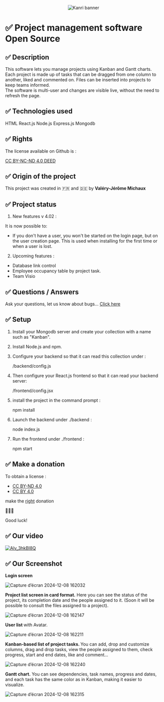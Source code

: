 <p align="center">
<img src="https://github.com/user-attachments/assets/bc12afbd-acd1-4e97-b061-561dbe88599a" alt="Kanri banner" />
</p>

# ✅ Project management software Open Source

## ✅ Description

This software lets you manage projects using Kanban and Gantt charts.
Each project is made up of tasks that can be dragged from one column to another, liked and commented on.
Files can be inserted into projects to keep teams informed.   
The software is multi-user and changes are visible live, without the need to refresh the page. 

## ✅ Technologies used

HTML
React.js
Node.js
Express.js
Mongodb

## ✅ Rights

The license available on Github is : 

[CC BY-NC-ND 4.0 DEED](https://creativecommons.org/licenses/by-nc-nd/4.0/legalcode.en)

## ✅ Origin of the project
This project was created in 🇫🇷 and 🇩🇪 
by <b>Valéry-Jérôme Michaux</b>

## ✅ Project status

1. New features v 4.02 :
    
  It is now possible to: 
- If you don't have a user, you won't be started on the login page, but on the user creation page. 
This is used when installing for the first time or when a user is lost.

2. Upcoming features :
- Database link control
- Employee occupancy table by project task.
- Team Visio  

## ✅ Questions / Answers

Ask your questions, let us know about bugs...
[Click here](https://github.com/Michaux-Technology/Geco-Kanban/discussions)

## ✅ Setup

1. Install your Mongodb server and create your collection with a name such as "Kanban". 

2. Install Node.js and npm.

3. Configure your backend so that it can read this collection under : 

   /backend/config.js

4. Then configure your React.js frontend so that it can read your backend server: 

   /frontend/config.jsx

5. install the project in the command prompt :

   npm install

6. Launch the backend under ./backend : 

   node index.js

7. Run the frontend under ./frontend : 

   npm start

## ✅ Make a donation

To obtain a license :
- [CC BY-ND 4.0](https://creativecommons.org/licenses/by-nd/4.0/deed.en)
- [CC BY 4.0](https://creativecommons.org/licenses/by/4.0/legalcode.en)
  
make the [right](https://github.com/sponsors/Michaux-Technology) donation

🙏🙏🙏

Good luck!

## ✅ Our video

[![Alv_3hkBI8Q](https://img.youtube.com/vi/qzr9uuxXE4o/1.jpg)](https://www.youtube.com/watch?v=qzr9uuxXE4o)

## ✅ Our Screenshot

<b> Login screen </b>

![Capture d’écran 2024-12-08 162032](https://github.com/user-attachments/assets/9b5c34cf-84c0-4eb8-a79d-685b4693cd2e)

<b> Project list screen in card format.</b>
Here you can see the status of the project, its completion date and the people assigned to it. (Soon it will be possible to consult the files assigned to a project).

![Capture d’écran 2024-12-08 162147](https://github.com/user-attachments/assets/3da4f377-04af-4c89-96c9-f0c6694bd9e9)

<b> User list </b> with Avatar.

![Capture d’écran 2024-12-08 162211](https://github.com/user-attachments/assets/40335590-c3a3-4e34-a8e8-ea45d1c7f52f)

<b> Kanban-based list of project tasks. </b>
You can add, drop and customize columns, drag and drop tasks, view the people assigned to them, check progress, start and end dates, like and comment...

![Capture d’écran 2024-12-08 162240](https://github.com/user-attachments/assets/5bffbf18-a2ae-4922-a243-795551fe200e)

<b> Gantt chart.</b> You can see dependencies, task names, progress and dates, and each task has the same color as in Kanban, making it easier to visualize.

![Capture d’écran 2024-12-08 162315](https://github.com/user-attachments/assets/1a64a3c7-8293-46ac-be04-e819417e15a2)
